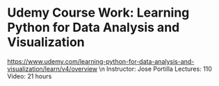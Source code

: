 # Udemy Course Work: Learning Python for Data Analysis and Visualization 
https://www.udemy.com/learning-python-for-data-analysis-and-visualization/learn/v4/overview \n
Instructor: Jose Portilla
Lectures: 110
Video: 21 hours


